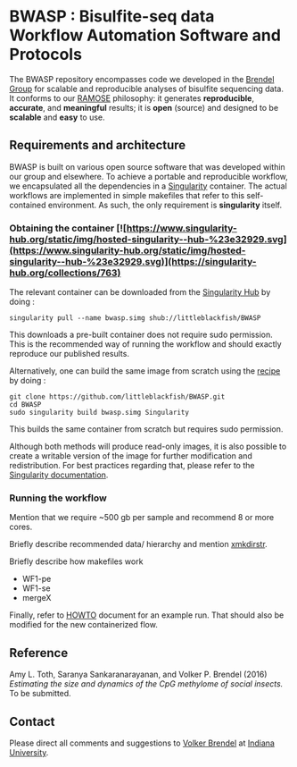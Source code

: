 # BWASP : Bisulfite-seq data Workflow Automation Software and Protocols

The BWASP repository encompasses code we developed in the [Brendel Group](http://brendelgroup.org/) for scalable and reproducible analyses of bisulfite sequencing data. It conforms to our [RAMOSE](https://brendelgroup.github.io/)
philosophy: it generates __reproducible__, __accurate__, and
__meaningful__ results; it is __open__ (source) and designed to be __scalable__
and __easy__ to use.

## Requirements and architecture

BWASP is built on various open source software that was developed within our group and elsewhere.
To achieve a portable and reproducible workflow, we encapsulated all the dependencies in a [Singularity](http://singularity.lbl.gov) container.
The actual workflows are implemented in simple makefiles that refer to this self-contained environment.
As such, the only requirement is __singularity__ itself.

### Obtaining the container   [![https://www.singularity-hub.org/static/img/hosted-singularity--hub-%23e32929.svg](https://www.singularity-hub.org/static/img/hosted-singularity--hub-%23e32929.svg)](https://singularity-hub.org/collections/763)

The relevant container can be downloaded from the [Singularity Hub](https://www.singularity-hub.org/collections/763) by doing :


```
singularity pull --name bwasp.simg shub://littleblackfish/BWASP
```

This downloads a pre-built container does not require sudo permission.
This is the recommended way of running the workflow and should exactly reproduce our published results.

Alternatively, one can build the same image from scratch using the [recipe](Singularity) by doing :

```
git clone https://github.com/littleblackfish/BWASP.git
cd BWASP
sudo singularity build bwasp.simg Singularity
```

This builds the same container from scratch but requires sudo permission.

Although both methods will produce read-only images,
it is also possible to create a writable version of the image for further modification and redistribution.
For best practices regarding that, please refer to the [Singularity documentation](http://singularity.lbl.gov/docs-flow).

### Running the workflow

Mention that we require ~500 gb per sample and recommend 8 or more cores.

Briefly describe recommended data/ hierarchy and mention [xmkdirstr](data/xmkdirstr).

Briefly describe how makefiles work

  * WF1-pe
  * WF1-se
  * mergeX


Finally, refer to [HOWTO](./HOWTO.md) document for an example run.
That should also be modified for the new containerized flow.  

## Reference

Amy L. Toth, Saranya Sankaranarayanan, and Volker P. Brendel (2016) _Estimating
the size and dynamics of the CpG methylome of social insects._ To be submitted.

## Contact

Please direct all comments and suggestions to
[Volker Brendel](<mailto:vbrendel@indiana.edu>)
at [Indiana University](http://brendelgroup.org/).
